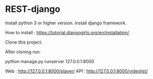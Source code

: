 # REST-django
Install python 3 or higher version.
Install django framework.

How to install : https://tutorial.djangogirls.org/en/installation/

Clone this project.

After cloning run:

python manage.py runserver 127.0.0.1:8000

Web : http://127.0.0.1:8000/player/
API : http://127.0.0.1:8000/videolist/
